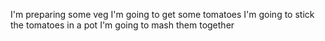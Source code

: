 I'm preparing some veg
I'm going to get some tomatoes
I'm going to stick the tomatoes in a pot
I'm going to mash them together

